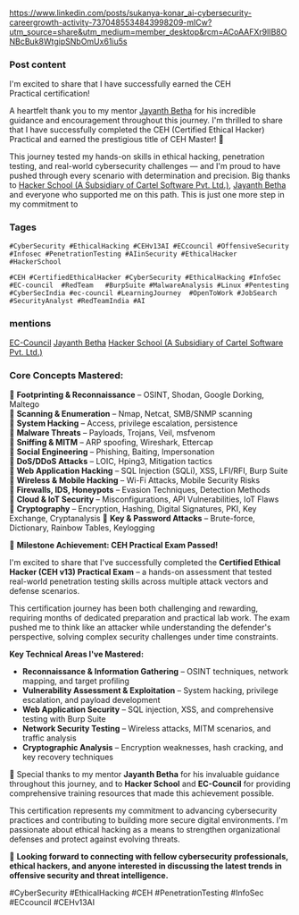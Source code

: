 https://www.linkedin.com/posts/sukanya-konar_ai-cybersecurity-careergrowth-activity-7370485534843998209-mICw?utm_source=share&utm_medium=member_desktop&rcm=ACoAAFXr9lIB8ONBcBuk8WtgipSNbOmUx61iu5s


### Post content 
I'm excited to share that I have successfully earned the CEH Practical certification!

A heartfelt thank you to my mentor [Jayanth Betha](https://www.linkedin.com/in/jayanth-betha-58274712a/) for his incredible guidance and encouragement throughout this journey.
I'm thrilled to share that I have successfully completed the CEH (Certified Ethical Hacker) Practical and earned the prestigious title of CEH Master! 🏅  
  
This journey tested my hands-on skills in ethical hacking, penetration testing, and real-world cybersecurity challenges — and I'm proud to have pushed through every scenario with determination and precision. Big thanks to [Hacker School (A Subsidiary of Cartel Software Pvt. Ltd.)](https://www.linkedin.com/company/hackerschoolin/), [Jayanth Betha](https://www.linkedin.com/in/jayanth-betha-58274712a/) and everyone who supported me on this path. This is just one more step in my commitment to
### Tages 
``#CyberSecurity #EthicalHacking #CEHv13AI #ECcouncil #OffensiveSecurity #Infosec #PenetrationTesting #AIinSecurity #EthicalHacker #HackerSchool ``

``#CEH #CertifiedEthicalHacker #CyberSecurity #EthicalHacking #InfoSec #EC-council  #RedTeam   #BurpSuite #MalwareAnalysis #Linux #Pentesting #CyberSecIndia #ec-council #LearningJourney  #OpenToWork #JobSearch #SecurityAnalyst #RedTeamIndia #AI``


### mentions 
[EC-Council](https://www.linkedin.com/company/ec-council/)
[Jayanth Betha](https://www.linkedin.com/in/jayanth-betha-58274712a/)
[Hacker School (A Subsidiary of Cartel Software Pvt. Ltd.)](https://www.linkedin.com/company/hackerschoolin/)


### Core Concepts Mastered:

🔹 **Footprinting & Reconnaissance** – OSINT, Shodan, Google Dorking, Maltego  
🔹 **Scanning & Enumeration** – Nmap, Netcat, SMB/SNMP scanning  
🔹 **System Hacking** – Access, privilege escalation, persistence  
🔹 **Malware Threats** – Payloads, Trojans, Veil, msfvenom  
🔹 **Sniffing & MITM** – ARP spoofing, Wireshark, Ettercap  
🔹 **Social Engineering** – Phishing, Baiting, Impersonation  
🔹 **DoS/DDoS Attacks** – LOIC, Hping3, Mitigation tactics  
🔹 **Web Application Hacking** – SQL Injection (SQLi), XSS, LFI/RFI, Burp Suite  
🔹 **Wireless & Mobile Hacking** – Wi-Fi Attacks, Mobile Security Risks  
🔹 **Firewalls, IDS, Honeypots** – Evasion Techniques, Detection Methods  
🔹 **Cloud & IoT Security** – Misconfigurations, API Vulnerabilities, IoT Flaws  
🔹 **Cryptography** – Encryption, Hashing, Digital Signatures, PKI, Key Exchange, Cryptanalysis
🔹 **Key & Password Attacks** – Brute-force, Dictionary, Rainbow Tables, Keylogging





🎯 **Milestone Achievement: CEH Practical Exam Passed!**

I'm excited to share that I've successfully completed the **Certified Ethical Hacker (CEH v13) Practical Exam** – a hands-on assessment that tested real-world penetration testing skills across multiple attack vectors and defense scenarios.

This certification journey has been both challenging and rewarding, requiring months of dedicated preparation and practical lab work. The exam pushed me to think like an attacker while understanding the defender's perspective, solving complex security challenges under time constraints.

**Key Technical Areas I've Mastered:**

- **Reconnaissance & Information Gathering** – OSINT techniques, network mapping, and target profiling
- **Vulnerability Assessment & Exploitation** – System hacking, privilege escalation, and payload development
- **Web Application Security** – SQL injection, XSS, and comprehensive testing with Burp Suite
- **Network Security Testing** – Wireless attacks, MITM scenarios, and traffic analysis
- **Cryptographic Analysis** – Encryption weaknesses, hash cracking, and key recovery techniques

🙏 Special thanks to my mentor **Jayanth Betha** for his invaluable guidance throughout this journey, and to **Hacker School** and **EC-Council** for providing comprehensive training resources that made this achievement possible.

This certification represents my commitment to advancing cybersecurity practices and contributing to building more secure digital environments. I'm passionate about ethical hacking as a means to strengthen organizational defenses and protect against evolving threats.

💬 **Looking forward to connecting with fellow cybersecurity professionals, ethical hackers, and anyone interested in discussing the latest trends in offensive security and threat intelligence.**

#CyberSecurity #EthicalHacking #CEH #PenetrationTesting #InfoSec  #ECcouncil #CEHv13AI